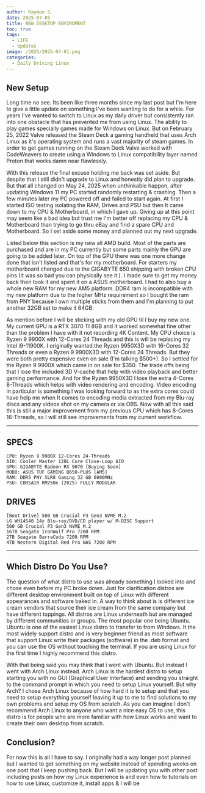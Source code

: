 ```yaml
---
author: Raymon S.
date: 2025-07-05
title: NEW DESKTOP ENVIROMENT
toc: true
tags:
  - LIFE
  - Updates
image: /2025/2025-07-01.png
categories:
  - Daily Driving Linux
---
```


## New Setup


Long time no see. Its been like three months since my last post but I'm here to give a little update on something I've been wanting to do for a while. For years I've wanted to switch to Linux as my daily driver but consistently ran into one obstacle that has prevented me from using Linux. The ability to play games specially games made for Windows on Linux. But on February 25, 2022 Valve released the Steam Deck a gaming handheld that uses Arch Linux as it's operating system and runs a vast majority of steam games. In order to get games running on the Steam Deck Valve worked with CodeWeavers to create using a Windows to Linux compatibility layer named Proton that works damn near flawlessly. 

With this release the final excuse holding me back was set aside. But despite that I still didn't upgrade to Linux and honestly did plan to upgrade. But that all changed on May 24, 2025 when unthinkable happen, after updating Windows 11 my PC started randomly restarting & crashing. Then a few minutes later my PC powered off and failed to start again. At first I started ISO testing isolating the RAM, Drives and PSU but then It came down to my CPU & Motherboard, in which I gave up. Giving up at this point may seem like a bad idea but trust me I'm better off replacing my CPU & Motherboard than trying to go thru eBay and find a spare CPU and Motherboard. So I set aside some money and planned out my next upgrade.

<script src="https://cdn.jsdelivr.net/npm/publicalbum@latest/embed-ui.min.js" async></script>
<div class="pa-carousel-widget" style="width:100%; height:480px; display:none;"
  data-link="https://photos.app.goo.gl/3Tw1uh71v5UYgLvy5"
  data-title="Bent Pins"
  data-description="Shared album · Tap to view!">
  <object data="https://lh3.googleusercontent.com/pw/AP1GczPHbGBwiewvDz6W8O-bxd3OjViAwQas-jnOmI6wrScXHEwG267MuH--Lj_9OwuauSsw7ogex0XHzY7XNQ3gP3mMfE1k9uqDgAIWJylvgrlgSzOt02R8=w1920-h1080"></object>
  <object data="https://lh3.googleusercontent.com/pw/AP1GczNOj3YqFGMa99Zf8sYR6CrxPkIa5bubNpoBKEcSl7jqDHYXebDLj2LTbuT8BwFWLerwah7b8Dkiyj84XJOMkD8va8DYpSYY1O_DLWc7q4mjKKIKdki5=w1920-h1080"></object>
  </div>
  
Listed below this section is my new all AMD build. Most of the parts are purchased and are in my PC currently but some parts mainly the GPU are going to be added later. On top of the GPU there was one more change done that isn't listed and that's for my motherboard. For starters my motherboard changed due to the GIGABYTE 650 shipping with broken CPU pins (It was so bad you can physically see it ). I made sure to get my money back then took it  and spent it on a ASUS motherboard. I had to also buy a whole new RAM for my new AM5 platform. DDR4 ram is incompatible with my new platform due to the higher MHz requirement so I bought the ram from PNY because I own multiple sticks from them and I'm planning to put another 32GB set to make it 64GB.

As mention before I will be sticking with my old GPU til I buy my new one. My current GPU is a RTX 3070 TI 8GB and it worked somewhat fine other than the problem I have with it not recording 4K Content. My CPU choice is Ryzen 9 9900X with 12-Cores 24 Threads and this is will be replacing my Intel i9-11900K. I originally wanted the Ryzen 9950X3D with 16-Cores 32 Threads or even a Ryzen 9 9900X3D with 12-Cores 24 Threads. But they were both pretty expensive even on sale (I'm talking $500+). So I settled for the Ryzen 9 9900X which came in on sale for $350. The trade offs being that I lose the included 3D V-cache that help with video playback and better gaming performance. And for the Ryzen 9950X3D I lose the extra 4-Cores 8-Threads which helps with video rendering and encoding. Video encoding in particular is something I was looking forward to as the extra cores could have help me when It comes to encoding media extracted from my Blu-ray discs and any videos shot on my camera or via OBS. Now with all this said this is still a major improvement from my previous CPU which has 8-Cores 16-Threads, so I will still see improvements from my current workflow.

---
## SPECS

	CPU: Ryzen 9 9900X 12-Cores 24-Threads
	AIO: Cooler Master 120L Core Close-Loop AIO
	GPU: GIGABYTE Radeon RX 9070 [Buying Soon] 
	MOBO: ASUS TUF GAMING B650-PLUS [AM5] 
	RAM: DDR5 PNY XLR8 Gaming 32 GB 6000MHz
	PSU: CORSAIR RM750e (2025) FULLY MODULAR
## DRIVES
	[Boot Drive] 500 GB Crucial P3 Gen3 NVME M.2
	LG WH14S40 14x Blu-ray/DVD/CD player w/ M-DISC Support
	500 GB Crucial P3 Gen3 NVME M.2
	16TB Seagate IronWolf Pro 7200 RPM
	2TB Seagate BarraCuda 7200 RPM
	4TB Western Digital Red Pro NAS 7200 RPM

---

## Which Distro Do You Use?

The question of what distro to use was already something I looked into and chose even before my PC broke down. Just for clarification distros are different desktop environment built on top of Linux with different appearances and software baked in. A way to think about is is different ice cream vendors that source their ice cream from the same company but have different toppings. All distros are Linux underneath but are managed by different communities or groups. The most popular one being Ubuntu. Ubuntu is one of the easiest Linux distro to transfer to  from Windows. It the most widely support distro and is very beginner friend as most software that support Linux write their packages (software) in the .deb format and you can use the OS without touching the terminal. If you are using Linux for the first time I highly recommend this distro. 

With that being said you may think that i went with Ubuntu. But instead I went with Arch Linux instead. Arch Linux is the hardest distro to setup starting you with no GUI (Graphical User Interface) and sending you straight to the command prompt in which you need to setup Linux yourself. But why Arch? I chose Arch Linux because of how hard it is to setup and that you need to setup everything yourself leaving it up to me to find solutions to my own problems and setup my OS from scratch. As you can imagine I don't recommend Arch Linux to anyone who want a nice easy OS to use, this distro is for people who are more familiar with how Linux works and want to create their own desktop from scratch.


## Conclusion?

For now this is all I have to say. I originally had a way longer post planned but I wanted to get something on my website instead of spending weeks on one post that I keep pushing back. But I will be updating you with other post including posts on how my Linux experience is and even how to tutorials on how to use Linux, customize it, install apps & I will be  

